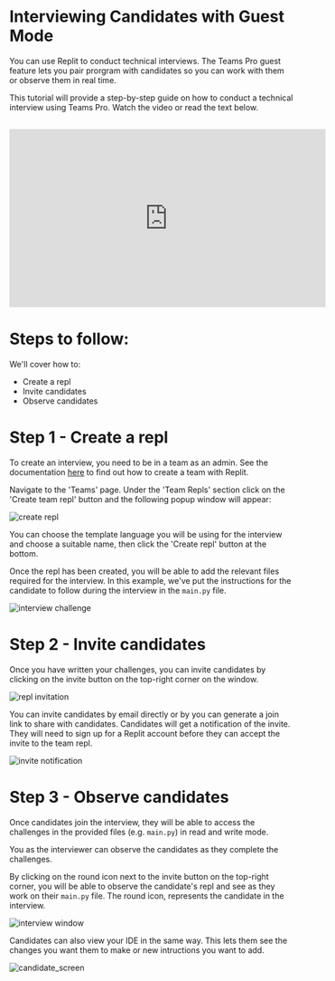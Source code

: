 # Interviewing Candidates with Guest Mode

You can use Replit to conduct technical interviews. The Teams Pro guest feature lets you pair prorgram with candidates so you can work with them or observe them in real time.

This tutorial will provide a step-by-step guide on how to conduct a technical interview using Teams Pro. Watch the video or read the text below.

<div class="video-container" style="text-align: center;margin: 30px 0;">
<iframe width="560" height="315" src="https://www.youtube.com/embed/pOOdoXUu5SI" title="YouTube video player" frameborder="0" allow="accelerometer; autoplay; clipboard-write; encrypted-media; gyroscope; picture-in-picture" allowfullscreen></iframe></div>

# Steps to follow:

We'll cover how to:

- Create a repl
- Invite candidates
- Observe candidates

# Step 1 - Create a repl

To create an interview, you need to be in a team as an admin. See the documentation [here](/teams-pro/managing-teams) to find out how to create a team with Replit.

Navigate to the 'Teams' page. Under the 'Team Repls' section click on the 'Create team repl' button and the following popup window will appear:

![create repl](/images/teamsPro/interviewing-candidates-tutorial-images/create_interview_repl.png)

You can choose the template language you will be using for the interview and choose a suitable name, then click the 'Create repl' button at the bottom. 

Once the repl has been created, you will be able to add the relevant files required for the interview. In this example, we've put the instructions for the candidate to follow during the interview in the `main.py` file.

![interview challenge](/images/teamsPro/interviewing-candidates-tutorial-images/instructions.png)

# Step 2 - Invite candidates

Once you have written your challenges, you can invite candidates by clicking on the invite button on the top-right corner on the window.

![repl invitation](/images/teamsPro/interviewing-candidates-tutorial-images/invite_members.png)

You can invite candidates by email directly or by you can generate a join link to share with candidates. Candidates will get a notification of the invite. They will need to sign up for a Replit account before they can accept the invite to the team repl.

![invite notification](/images/teamsPro/interviewing-candidates-tutorial-images/notification.png)

# Step 3 - Observe candidates

Once candidates join the interview, they will be able to access the challenges in the provided files (e.g. `main.py`) in read and write mode.

You as the interviewer can observe the candidates as they complete the challenges.

By clicking on the round icon next to the invite button on the top-right corner, you will be able to observe the candidate's repl and see as they work on their `main.py` file. The round icon, represents the candidate in the interview.

![interview window](/images/teamsPro/interviewing-candidates-tutorial-images/interview_screen.png)

Candidates can also view your IDE in the same way. This lets them see the changes you want them to make or new intructions you want to add.

![candidate_screen](/images/teamsPro/interviewing-candidates-tutorial-images/candidate_screen.png)

